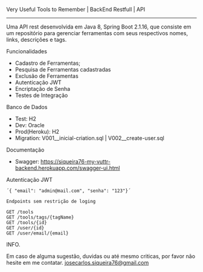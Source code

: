 Very Useful Tools to Remember | BackEnd Restfull | API

***

Uma API rest desenvolvida em Java 8, Spring Boot 2.1.16, que consiste em um repositório para gerenciar ferramentas com seus respectivos nomes, links, descrições e tags.

Funcionalidades

- Cadastro de Ferramentas;
- Pesquisa de Ferramentas cadastradas
- Exclusão de Ferramentas
- Autenticação JWT
- Encriptação de Senha
- Testes de Integração

Banco de Dados

- Test: H2
- Dev: Oracle
- Prod(Heroku): H2
- Migration: V001__inicial-criation.sql | V002__create-user.sql

Documentação

- Swagger: https://siqueira76-my-vuttr-backend.herokuapp.com/swagger-ui.html

Autenticação JWT
 
 	´{ "email": "admin@mail.com", "senha": "123"}´
 	
 	Endpoints sem restrição de loging
 	
 	GET /tools
 	GET /tools/tags/{tagName}
 	GET /tools/{id}
 	GET /user/{id}
 	GET /user/email/{email}
 	
 	
INFO.

Em caso de alguma sugestão, duvidas ou até mesmo criticas, por favor não hesite em me contatar.
josecarlos.siqueira76@gmail.com



 